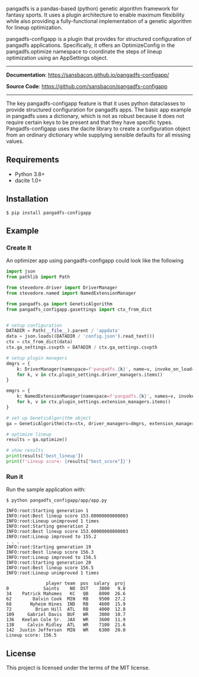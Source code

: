 pangadfs is a pandas-based (python) genetic algorithm framework for fantasy sports. It uses a plugin architecture to enable maximum flexibility while also providing a fully-functional implementation of a genetic algorithm for lineup optimization.

pangadfs-configapp is a plugin that provides for structured configuration of pangadfs applications. Specifically, it offers an OptimizeConfig in the pangadfs.optimize namespace to coordinate the steps of lineup optimization using an AppSettings object.

---

**Documentation**: <a href="https://sansbacon.github.io/pangadfs-configapp/">https://sansbacon.github.io/pangadfs-configapp/</a>

**Source Code**: <a href="https://github.com/sansbacon/pangadfs-configapp" target="_blank">https://github.com/sansbacon/pangadfs-configapp</a>

---

The key pangadfs-configapp feature is that it uses python dataclasses to provide structured configuration for pangadfs apps. The basic app example in pangadfs uses a dictionary, which is not as robust because it does not require certain keys to be present and that they have specific types. Pangadfs-configapp uses the dacite library to create a configuration object from an ordinary dictionary while supplying sensible defaults for all missing values.


## Requirements

* Python 3.8+
* dacite 1.0+


## Installation

<div class="termy">

```console
$ pip install pangadfs-configapp

```

</div>

## Example

### Create It

An optimizer app using pangadfs-configapp could look like the following

```Python
import json
from pathlib import Path

from stevedore.driver import DriverManager 
from stevedore.named import NamedExtensionManager

from pangadfs.ga import GeneticAlgorithm
from pangadfs_configapp.gasettings import ctx_from_dict


# setup configuration
DATADIR = Path(__file__).parent / 'appdata'
data = json.loads((DATADIR / 'config.json').read_text())
ctx = ctx_from_dict(data)
ctx.ga_settings.csvpth = DATADIR / ctx.ga_settings.csvpth

# setup plugin managers
dmgrs = {
	k: DriverManager(namespace=f'pangadfs.{k}', name=v, invoke_on_load=True)
	for k, v in ctx.plugin_settings.driver_managers.items()
}

emgrs = {
	k: NamedExtensionManager(namespace=f'pangadfs.{k}', names=v, invoke_on_load=True, name_order=True)
	for k, v in ctx.plugin_settings.extension_managers.items()
}

# set up GeneticAlgorithm object
ga = GeneticAlgorithm(ctx=ctx, driver_managers=dmgrs, extension_managers=emgrs)

# optimize lineup
results = ga.optimize()

# show results
print(results['best_lineup'])
print(f'Lineup score: {results["best_score"]}')
```

### Run it

Run the sample application with:

<div class="termy">

```console
$ python pangadfs_configapp/app/app.py

INFO:root:Starting generation 1
INFO:root:Best lineup score 153.00000000000003
INFO:root:Lineup unimproved 1 times
INFO:root:Starting generation 2
INFO:root:Best lineup score 153.00000000000003
INFO:root:Lineup improved to 155.2
. . . 
INFO:root:Starting generation 19
INFO:root:Best lineup score 156.3
INFO:root:Lineup improved to 156.5
INFO:root:Starting generation 20
INFO:root:Best lineup score 156.5
INFO:root:Lineup unimproved 1 times

               player team  pos  salary  proj
0             Saints    NO  DST    3800   9.8
34    Patrick Mahomes   KC   QB    8000  26.6
62        Dalvin Cook  MIN   RB    9500  27.2
68       Nyheim Hines  IND   RB    4600  15.9
72         Brian Hill  ATL   RB    4000  12.8
109     Gabriel Davis  BUF   WR    3000  10.7
136   Keelan Cole Sr.  JAX   WR    3600  11.9
138     Calvin Ridley  ATL   WR    7100  21.6
142  Justin Jefferson  MIN   WR    6300  20.0
Lineup score: 156.5
```
</div>

## License

This project is licensed under the terms of the MIT license.